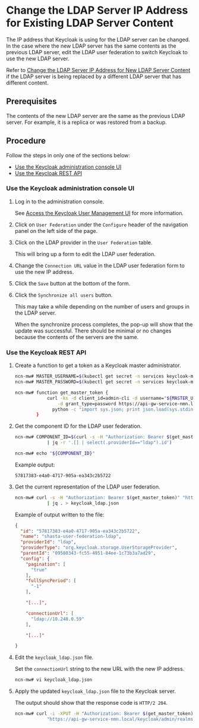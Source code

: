 # Change the LDAP Server IP Address for Existing LDAP Server Content

The IP address that Keycloak is using for the LDAP server can be changed. In the case where the new LDAP server has the same contents as the previous LDAP server,
edit the LDAP user federation to switch Keycloak to use the new LDAP server.

Refer to [Change the LDAP Server IP Address for New LDAP Server Content](Change_the_LDAP_Server_IP_Address_for_New_LDAP_Server_Content.md) if the LDAP server is being replaced by a different LDAP server that has different content.

## Prerequisites

The contents of the new LDAP server are the same as the previous LDAP server. For example, it is a replica or was restored from a backup.

## Procedure

Follow the steps in only one of the sections below:

- [Use the Keycloak administration console UI](#use-the-keycloak-administration-console-ui)
- [Use the Keycloak REST API](#use-the-keycloak-rest-api)

### Use the Keycloak administration console UI

1. Log in to the administration console.

    See [Access the Keycloak User Management UI](Access_the_Keycloak_User_Management_UI.md) for more information.

1. Click on `User Federation` under the `Configure` header of the navigation panel on the left side of the page.

1. Click on the LDAP provider in the `User Federation` table.

    This will bring up a form to edit the LDAP user federation.

1. Change the `Connection URL` value in the LDAP user federation form to use the new IP address.

1. Click the `Save` button at the bottom of the form.

1. Click the `Synchronize all users` button.

    This may take a while depending on the number of users and groups in the LDAP server.

    When the synchronize process completes, the pop-up will show that the update was successful. There should be minimal or no changes because the contents of the servers are the same.

### Use the Keycloak REST API

1. Create a function to get a token as a Keycloak master administrator.

    ```bash
    ncn-mw# MASTER_USERNAME=$(kubectl get secret -n services keycloak-master-admin-auth -ojsonpath='{.data.user}' | base64 -d)
    ncn-mw# MASTER_PASSWORD=$(kubectl get secret -n services keycloak-master-admin-auth -ojsonpath='{.data.password}' | base64 -d)

    ncn-mw# function get_master_token {
                curl -ks -d client_id=admin-cli -d username="${MASTER_USERNAME}" -d password="${MASTER_PASSWORD}" \
                    -d grant_type=password https://api-gw-service-nmn.local/keycloak/realms/master/protocol/openid-connect/token | \
                  python -c "import sys.json; print json.load(sys.stdin)['access_token']"
            }
    ```

1. Get the component ID for the LDAP user federation.

    ```bash
    ncn-mw# COMPONENT_ID=$(curl -s -H "Authorization: Bearer $(get_master_token)" https://api-gw-service-nmn.local/keycloak/admin/realms/shasta/components \
                | jq -r '.[] | select(.providerId=="ldap").id')

    ncn-mw# echo "${COMPONENT_ID}"
    ```

    Example output:

    ```text
    57817383-e4a0-4717-905a-ea343c2b5722
    ```

1. Get the current representation of the LDAP user federation.

    ```bash
    ncn-mw# curl -s -H "Authorization: Bearer $(get_master_token)" "https://api-gw-service-nmn.local/keycloak/admin/realms/shasta/components/${COMPONENT_ID}" \
                | jq . > keycloak_ldap.json
    ```

    Example of output written to the file:

    ```json
    {
      "id": "57817383-e4a0-4717-905a-ea343c2b5722",
      "name": "shasta-user-federation-ldap",
      "providerId": "ldap",
      "providerType": "org.keycloak.storage.UserStorageProvider",
      "parentId": "09580343-fc55-4951-84ee-1c73b3a7ad29",
      "config": {
        "pagination": [
          "true"
        ],
        "fullSyncPeriod": [
          "-1"
        ],

        "[...]",

        "connectionUrl": [
          "ldap://10.248.0.59"
        ],

        "[...]"

    }
    ```

1. Edit the `keycloak_ldap.json` file.

    Set the `connectionUrl` string to the new URL with the new IP address.

    ```bash
    ncn-mw# vi keycloak_ldap.json
    ```

1. Apply the updated `keycloak_ldap.json` file to the Keycloak server.

    The output should show that the response code is `HTTP/2 204`.

    ```bash
    ncn-mw# curl -i -XPUT -H "Authorization: Bearer $(get_master_token)" -H "Content-Type: application/json" -d @keycloak_ldap.json \
                "https://api-gw-service-nmn.local/keycloak/admin/realms/shasta/components/${COMPONENT_ID}"
    ```
